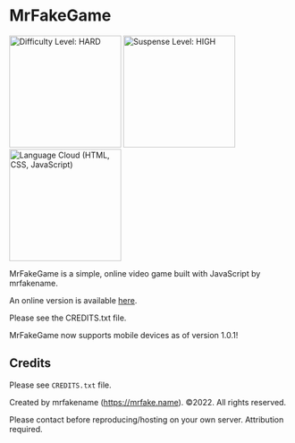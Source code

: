 # MrFakeGame
<img src="https://user-images.githubusercontent.com/76186054/158901845-df5f988a-0d32-48d4-aae1-e396a7cf532d.png" alt="Difficulty Level: HARD" width="200"><span width="100px"> </span><img src="https://user-images.githubusercontent.com/76186054/158902164-74ec6f12-eb53-498a-9460-8c7c15655eb8.png" alt="Suspense Level: HIGH" width="200"><span width="100px"> </span><img src="https://user-images.githubusercontent.com/76186054/158902579-02ba35ab-2d25-47d0-917f-7b0f2c374f4f.png" alt="Language Cloud (HTML, CSS, JavaScript)" width="200">

MrFakeGame is a simple, online video game built with JavaScript by mrfakename.

An online version is available [here](https://mrfake.name/mrfakegame/).

Please see the CREDITS.txt file.

MrFakeGame now supports mobile devices as of version 1.0.1!

## Credits
Please see `CREDITS.txt` file.

Created by mrfakename (https://mrfake.name). &copy;2022. All rights reserved.

Please contact before reproducing/hosting on your own server. Attribution required.
